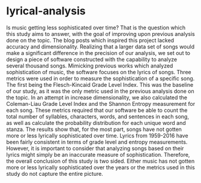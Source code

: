 # lyrical-analysis

Is music getting less sophisticated over time? That is the question which this study aims to answer, with the goal of improving upon previous analysis done on the topic. The blog posts which inspired this project lacked accuracy and dimensionality. Realizing that a larger data set of songs would make a significant difference in the precision of our analysis, we set out to design a piece of software constructed with the capability to analyze several thousand songs. Mimicking previous works which analyzed sophistication of music, the software focuses on the lyrics of songs. Three metrics were used in order to measure the sophistication of a specific song. The first being the Flesch-Kincaid Grade Level Index. This was the baseline of our study, as it was the only metric used in the previous analysis done on the topic. In an attempt in increase dimensionality, we also calculated the Coleman-Liau Grade Level Index and the Shannon Entropy measurement for each song. These metrics required that our software be able to count the total number of syllables, characters, words, and sentences in each song, as well as calculate the probability distribution for each unique word and stanza. The results show that, for the most part, songs have not gotten more or less lyrically sophisticated over time. Lyrics from 1959-2016 have been fairly consistent in terms of grade level and entropy measurements. However, it is important to consider that analyzing songs based on their lyrics might simply be an inaccurate measure of sophistication. Therefore, the overall conclusion of this study is two sided. Either music has not gotten more or less lyrically sophisticated over the years or the metrics used in this study do not capture the entire picture.
